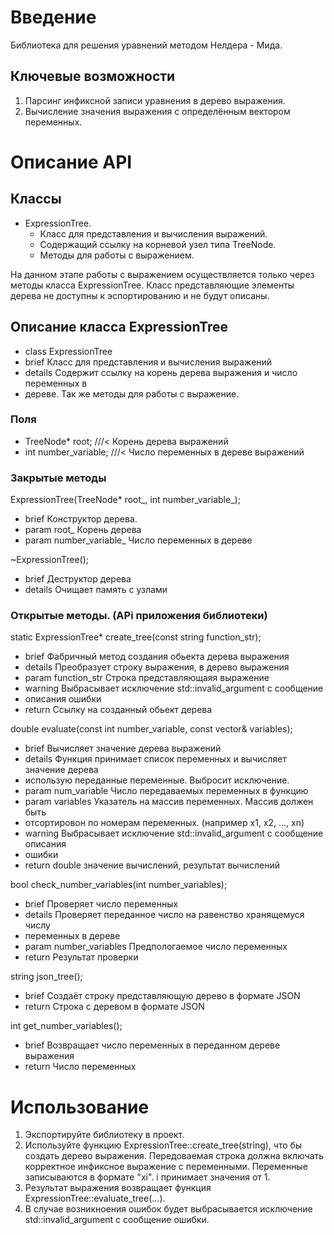 # Введение

Библиотека для решения уравнений методом Нелдера - Мида.

## Ключевые возможности
1. Парсинг инфиксной записи уравнения в дерево выражения.
2. Вычисление значения выражения с определённым вектором переменных.

# Описание API
## Классы
- ExpressionTree.
    - Класс для представления и вычисления выражений.
    - Содержащий ссылку на корневой узел типа TreeNode.
    - Методы для работы с выражением.

На данном этапе работы с выражением осуществляется только через методы класса ExpressionTree. Класс представляющие элементы дерева не доступны к эспортированию и не будут описаны.
## Описание класса ExpressionTree
 * class ExpressionTree
 * brief Класс для представления и вычисления выражений
 * details Содержит ссылку на корень дерева выражения и число переменных в
 * дереве. Так же методы для работы с выражение.
### Поля
  * TreeNode* root;       ///< Корень дерева выражений
  * int number_variable;  ///< Число переменных в дереве выражений
### Закрытые методы 
  ExpressionTree(TreeNode* root_, int number_variable_);

   * brief Конструктор дерева.
   * param root_ Корень дерева
   * param number_variable_ Число переменных в дереве
  
~ExpressionTree();

   * brief Деструктор дерева
   * details Очищает память с узлами
### Открытые методы. (APi приложения библиотеки)
static ExpressionTree* create_tree(const string function_str);
   * brief Фабричный метод создания обьекта дерева выражения
   * details Преобразует строку выражения, в дерево выражения
   * param function_str Строка представляющаяя выражение
   * warning Выбрасывает исключение std::invalid_argument с сообщение
   * описания ошибки
   * return Ссылку на созданный обьект дерева

double evaluate(const int number_variable, const vector<double>& variables);
   * brief Вычисляет значение дерева выражений
   * details Функция принимает список переменных и вычисляет значение дерева
   * использую переданные переменные. Выбросит исключение.
   * param num_variable Число передаваемых переменных в функцию
   * param variables Указатель на массив переменных. Массив должен быть
   * отсортировон по номерам переменных. (например x1, x2, ..., xn)
   * warning Выбрасывает исключение std::invalid_argument с сообщение описания
   * ошибки
   * return double значение вычислений, результат вычислений
   
bool check_number_variables(int number_variables);
   * brief Проверяет число переменных
   * details Проверяет переданное число на равенство хранящемуся числу
   * переменных в дереве
   * param number_variables Предпологаемое число переменных
   * return Результат проверки

string json_tree();
   * brief Создаёт строку представляющую дерево в формате JSON
   * return Строка с деревом в формате JSON

int get_number_variables();
   * brief Возвращает число переменных в переданном дереве выражения
   * return Число переменных

# Использование 
1. Экспортируйте библиотеку в проект.
2. Используйте функцию ExpressionTree::create_tree(string), что бы создать дерево выражения. Передоваемая строка должна включать корректное инфиксное выражение с переменными. Переменные записываются в формате "xi". i принимает значения от 1.
3. Результат выражения возвращает функция ExpressionTree::evaluate_tree(...). 
4. В случае возникноения ошибок будет выбрасывается исключение std::invalid_argument с сообщение ошибки.
